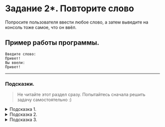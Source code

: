 # Задание 2*. Повторите слово

Попросите пользователя ввести любое слово, а затем выведите на консоль тоже самое, что он ввёл.

## Пример работы программы.

```
Введите слово:
Привет!
Вы ввели:
Привет!
```

---

### Подсказки.

> Не читайте этот раздел сразу. Попытайтесь сначала решить задачу самостоятельно :)

<details>


<summary>Подсказка 1.</summary>

Посмотрите лекции с материалами по темам **«Получение данных от пользователя»** и **«Вывод в консоль»**.

</details>

<details>


<summary>Подсказка 2.</summary>

Чтобы попросить пользователя ввести слово:

```cs
std::string word;		// добавим переменную в которой будем хранить то, что ввёл пользователь
std::cin >> word;		// прочитаем ввод
// не забываем ; в конце !
```

</details>

<details>


<summary>Подсказка 3.</summary>

Чтобы вывести что-либо на экран, воспользуйтесь командой вывода в консоль:

```cs
std::cout << "Введите слово: "; // не забываем ; в конце
```

```cs
std::cout << word << "\n"; // не забываем ; в конце
// важно: переменные не надо брать в кавычки
```

</details>
